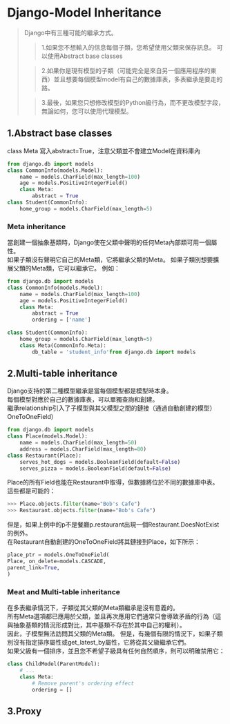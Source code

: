# Django-Model Inheritance

>Django中有三種可能的繼承方式。
>
> > 1.如果您不想輸入的信息每個子類，您希望使用父類來保存訊息。 可以使用Abstract base classes
>
> > 2.如果你是現有模型的子類（可能完全是來自另一個應用程序的東西）並且想要每個模型model有自己的數據庫表，多表繼承是要走的路。
>
> > 3.最後，如果您只想修改模型的Python級行為，而不更改模型字段，無論如何，您可以使用代理模型。
    
## 1.Abstract base classes
class Meta 寫入abstract=True，注意父類並不會建立Model在資料庫內<br/>

```python
from django.db import models
class CommonInfo(models.Model):
    name = models.CharField(max_length=100)
    age = models.PositiveIntegerField()
    class Meta:
        abstract = True
class Student(CommonInfo):
    home_group = models.CharField(max_length=5)
```

### Meta inheritance
當創建一個抽象基類時，Django使在父類中聲明的任何Meta內部類可用一個屬性。<br /> 
如果子類沒有聲明它自己的Meta類，它將繼承父類的Meta。 如果子類別想要擴展父類的Meta類，它可以繼承它。 例如：<br/>

```python
from django.db import models
class CommonInfo(models.Model):
    name = models.CharField(max_length=100)
    age = models.PositiveIntegerField()
    class Meta:
        abstract = True
        ordering = ['name']
        
class Student(CommonInfo):
    home_group = models.CharField(max_length=5)
    class Meta(CommonInfo.Meta):
        db_table = 'student_info'from django.db import models

```

## 2.Multi-table inheritance
Django支持的第二種模型繼承是當每個模型都是模型時本身。<br />
每個模型對應於自己的數據庫表，可以單獨查詢和創建。 <br />
繼承relationship引入了子模型與其父模型之間的鏈接（通過自動創建的模型）OneToOneField）<br />



```python
from django.db import models
class Place(models.Model):
    name = models.CharField(max_length=50)
    address = models.CharField(max_length=80)
class Restaurant(Place):
    serves_hot_dogs = models.BooleanField(default=False)
    serves_pizza = models.BooleanField(default=False)

```

Place的所有Field也能在Restaurant中取得，但數據將位於不同的數據庫中表。 這些都是可能的：<br />

```python
>>> Place.objects.filter(name="Bob's Cafe")
>>> Restaurant.objects.filter(name="Bob's Cafe")
```


但是，如果上例中的p不是餐廳p.restaurant出現一個Restaurant.DoesNotExist 的例外。<br/>
在Restaurant自動創建的OneToOneField將其鏈接到Place，如下所示：
```python
place_ptr = models.OneToOneField(
Place, on_delete=models.CASCADE,
parent_link=True,
)
```

### Meat and Multi-table inheritance

在多表繼承情況下，子類從其父類的Meta類繼承是沒有意義的。<br/>
所有Meta選項都已應用於父類，並且再次應用它們通常只會導致矛盾的行為（這與抽象基類的情況形成對比，其中基類不存在於其中自己的權利）。<br/>
因此，子模型無法訪問其父類的Meta類。 但是，有幾個有限的情況下，如果子類別沒有指定排序屬性或get_latest_by屬性，它將從其父級繼承它們。<br/>
如果父級有一個排序，並且您不希望子級具有任何自然順序，則可以明確禁用它：

```python
class ChildModel(ParentModel):
    # ...
    class Meta:
        # Remove parent's ordering effect
        ordering = []
```

## 3.Proxy
